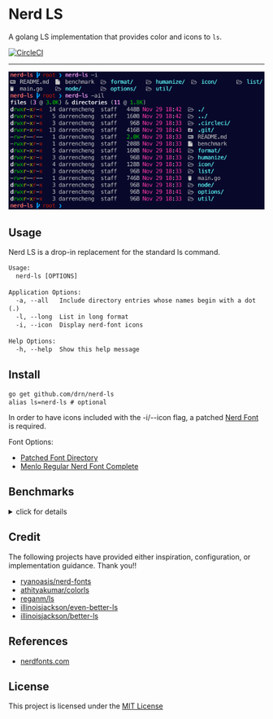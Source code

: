 # Nerd LS

A golang LS implementation that provides color and icons to `ls`.

[![CircleCI](https://circleci.com/gh/drn/nerd-ls.svg?style=svg)](https://circleci.com/gh/drn/nerd-ls)

* * *

<p align="center"><img src="screenshot.png" width="600"></p>

## Usage

Nerd LS is a drop-in replacement for the standard ls command.

```
Usage:
  nerd-ls [OPTIONS]

Application Options:
  -a, --all   Include directory entries whose names begin with a dot (.)
  -l, --long  List in long format
  -i, --icon  Display nerd-font icons

Help Options:
  -h, --help  Show this help message
```

## Install

```
go get github.com/drn/nerd-ls
alias ls=nerd-ls # optional
```

In order to have icons included with the -i/--icon flag, a patched
[Nerd Font](http://nerdfonts.com/)
is required.

Font Options:

* [Patched Font Directory](https://github.com/ryanoasis/nerd-fonts#patched-fonts)
* [Menlo Regular Nerd Font Complete](https://github.com/drn/dots/blob/master/lib/fonts/Menlo%20Regular%20Nerd%20Font%20Complete.otf)

## Benchmarks

<details>
<summary>click for details</summary>
<p>

ls
```
❯ time (repeat 100 { ls })
0.09s user 0.13s system 90% cpu 0.240 total
```

[nerd-ls](https://github.com/drn/nerd-ls)
```
❯ time (repeat 100 { nerd-ls })
0.23s user 0.23s system 77% cpu 0.599 total
```

[exa](https://github.com/ogham/exa)
```
❯ time (repeat 100 { exa })
0.57s user 0.38s system 91% cpu 1.035 total
```

[colorls](https://github.com/athityakumar/colorls)
```
❯ time (repeat 100 { colorls })
23.72s user 10.21s system 95% cpu 35.390 total
```

</p>
</details>

## Credit

The following projects have provided either inspiration, configuration, or
implementation guidance. Thank you!!

- [ryanoasis/nerd-fonts](https://github.com/ryanoasis/nerd-fonts)
- [athityakumar/colorls](https://github.com/athityakumar/colorls)
- [reganm/ls](https://github.com/reganm/ls)
- [illinoisjackson/even-better-ls](https://github.com/illinoisjackson/even-better-ls)
- [illinoisjackson/better-ls](https://github.com/illinoisjackson/better-ls)

## References

- [nerdfonts.com](http://nerdfonts.com/#cheat-sheet)

## License

This project is licensed under the [MIT License](LICENSE.md)
